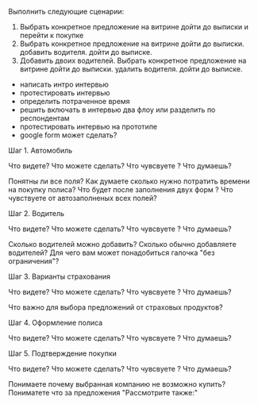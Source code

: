 Выполнить следующие сценарии:

1. Выбрать конкретное предложение на витрине дойти до выписки и перейти к покупке
2. Выбрать конкретное предложение на витрине дойти до выписки. добавить водителя. дойти до выписке.
3. Добавить двоих водителей. Выбрать конкретное предложение на витрине дойти до выписки. удалить водителя. дойти до выписке.

- написать интро интервью
- протестировать интервью
- определить потраченное время
- решить включать в интервью два флоу или разделить по респондентам
- протестировать интервью на прототипе
- google form может сделать? 



Шаг 1. Автомобиль

Что видете?
Что можете сделать?
Что чувсвуете ?
Что думаешь?

Понятны ли все поля? 
Как думаете сколько нужно потратить времени на покупку полиса?
Что будет после заполнения двух форм ?
Что чувствуете от автозаполненых всех полей?


Шаг 2. Водитель

Что видете?
Что можете сделать?
Что чувсвуете ?
Что думаешь?

Сколько водителей можно добавить?
Сколько обычно добавляете водителей?
Для чего вам может понадобиться галочка "без ограничения"?

Шаг 3. Варианты страхования

Что видете?
Что можете сделать?
Что чувсвуете ?
Что думаешь?

Что важно для выбора предложений от страховых продуктов?

Шаг 4. Оформление полиса

Что видете?
Что можете сделать?
Что чувсвуете ?
Что думаешь?

Шаг 5. Подтверждение покупки

Что видете?
Что можете сделать?
Что чувсвуете ?
Что думаешь?


Понимаете почему выбранная компанию не возможно купить? 
Пониматете что за предложения "Рассмотрите также:"


